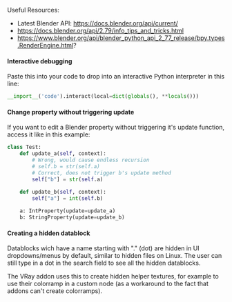 Useful Resources:
* Latest Blender API: https://docs.blender.org/api/current/
* https://docs.blender.org/api/2.79/info_tips_and_tricks.html
* https://www.blender.org/api/blender_python_api_2_77_release/bpy.types.RenderEngine.html?

#### Interactive debugging

Paste this into your code to drop into an interactive Python interpreter in this line:
```python
__import__('code').interact(local=dict(globals(), **locals()))
```

#### Change property without triggering update

If you want to edit a Blender property without triggering it's update function, 
access it like in this example:
```python
class Test:
    def update_a(self, context):
        # Wrong, would cause endless recursion
        # self.b = str(self.a)
        # Correct, does not trigger b's update method
        self["b"] = str(self.a)
        
    def update_b(self, context):
        self["a"] = int(self.b)

    a: IntProperty(update=update_a)
    b: StringProperty(update=update_b)
```

#### Creating a hidden datablock

Datablocks wich have a name starting with "." (dot) are hidden in UI dropdowns/menus by default, 
similar to hidden files on Linux. The user can still type in a dot in the search field to see all 
the hidden datablocks.

The VRay addon uses this to create hidden helper textures, for example to use their colorramp in a custom node 
(as a workaround to the fact that addons can't create colorramps).
